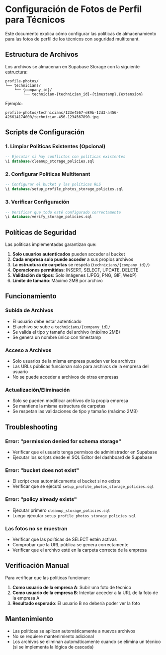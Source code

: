 # Configuración de Fotos de Perfil para Técnicos

Este documento explica cómo configurar las políticas de almacenamiento para las fotos de perfil de los técnicos con seguridad multitenant.

## Estructura de Archivos

Los archivos se almacenan en Supabase Storage con la siguiente estructura:
```
profile-photos/
└── technicians/
    └── {company_id}/
        └── technician-{technician_id}-{timestamp}.{extension}
```

Ejemplo:
```
profile-photos/technicians/123e4567-e89b-12d3-a456-426614174000/technician-456-1234567890.jpg
```

## Scripts de Configuración

### 1. Limpiar Políticas Existentes (Opcional)
```sql
-- Ejecutar si hay conflictos con políticas existentes
\i database/cleanup_storage_policies.sql
```

### 2. Configurar Políticas Multitenant
```sql
-- Configurar el bucket y las políticas RLS
\i database/setup_profile_photos_storage_policies.sql
```

### 3. Verificar Configuración
```sql
-- Verificar que todo esté configurado correctamente
\i database/verify_storage_policies.sql
```

## Políticas de Seguridad

Las políticas implementadas garantizan que:

1. **Solo usuarios autenticados** pueden acceder al bucket
2. **Cada empresa solo puede acceder** a sus propios archivos
3. **La estructura de carpetas** se respeta (`technicians/{company_id}/`)
4. **Operaciones permitidas**: INSERT, SELECT, UPDATE, DELETE
5. **Validación de tipos**: Solo imágenes (JPEG, PNG, GIF, WebP)
6. **Límite de tamaño**: Máximo 2MB por archivo

## Funcionamiento

### Subida de Archivos
- El usuario debe estar autenticado
- El archivo se sube a `technicians/{company_id}/`
- Se valida el tipo y tamaño del archivo (máximo 2MB)
- Se genera un nombre único con timestamp

### Acceso a Archivos
- Solo usuarios de la misma empresa pueden ver los archivos
- Las URLs públicas funcionan solo para archivos de la empresa del usuario
- No se puede acceder a archivos de otras empresas

### Actualización/Eliminación
- Solo se pueden modificar archivos de la propia empresa
- Se mantiene la misma estructura de carpetas
- Se respetan las validaciones de tipo y tamaño (máximo 2MB)

## Troubleshooting

### Error: "permission denied for schema storage"
- Verificar que el usuario tenga permisos de administrador en Supabase
- Ejecutar los scripts desde el SQL Editor del dashboard de Supabase

### Error: "bucket does not exist"
- El script crea automáticamente el bucket si no existe
- Verificar que se ejecutó `setup_profile_photos_storage_policies.sql`

### Error: "policy already exists"
- Ejecutar primero `cleanup_storage_policies.sql`
- Luego ejecutar `setup_profile_photos_storage_policies.sql`

### Las fotos no se muestran
- Verificar que las políticas de SELECT estén activas
- Comprobar que la URL pública se genera correctamente
- Verificar que el archivo esté en la carpeta correcta de la empresa

## Verificación Manual

Para verificar que las políticas funcionan:

1. **Como usuario de la empresa A**: Subir una foto de técnico
2. **Como usuario de la empresa B**: Intentar acceder a la URL de la foto de la empresa A
3. **Resultado esperado**: El usuario B no debería poder ver la foto

## Mantenimiento

- Las políticas se aplican automáticamente a nuevos archivos
- No se requiere mantenimiento adicional
- Los archivos se eliminan automáticamente cuando se elimina un técnico (si se implementa la lógica de cascada)
